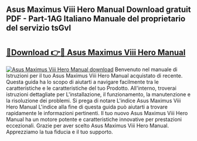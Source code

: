 ## Asus Maximus Viii Hero Manual Download gratuit PDF - Part-1AG Italiano Manuale del proprietario del servizio tsGvI

# <h2><a href="http://dfgeg10.blite.top/?on=Asus+Maximus+Viii+Hero+Manual">🔗Download 👉🔴 Asus Maximus Viii Hero Manual</a></h2>

[![Asus Maximus Viii Hero Manual download](https://i.imgur.com/lujVjoI.png)](http://dfgeg10.blite.top/?on=Asus+Maximus+Viii+Hero+Manual)
Benvenuto nel manuale di Istruzioni per il tuo Asus Maximus Viii Hero Manual acquistato di recente. Questa guida ha lo scopo di aiutarti a navigare facilmente tra le caratteristiche e le caratteristiche del tuo Prodotto. All'interno, troverai istruzioni dettagliate per L'installazione, il funzionamento, la manutenzione e la risoluzione dei problemi. Si prega di notare L'indice Asus Maximus Viii Hero Manual L'indice alla fine di questa guida può aiutarti a trovare rapidamente le informazioni pertinenti. Il tuo nuovo Asus Maximus Viii Hero Manual ha un motore potente e caratteristiche innovative per prestazioni eccezionali. Grazie per aver scelto Asus Maximus Viii Hero Manual. Apprezziamo la tua fiducia e il tuo supporto.
